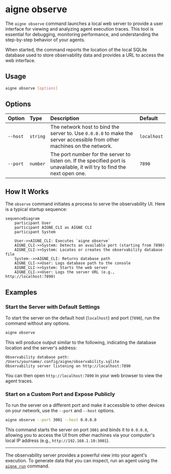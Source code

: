 # aigne observe

The `aigne observe` command launches a local web server to provide a user interface for viewing and analyzing agent execution traces. This tool is essential for debugging, monitoring performance, and understanding the step-by-step behavior of your agents. 

When started, the command reports the location of the local SQLite database used to store observability data and provides a URL to access the web interface.

## Usage

```bash
aigne observe [options]
```

## Options

| Option | Type     | Description                                                                                                              | Default     |
| :------- | :------- | :----------------------------------------------------------------------------------------------------------------------- | :---------- |
| `--host` | `string` | The network host to bind the server to. Use `0.0.0.0` to make the server accessible from other machines on the network. | `localhost` |
| `--port` | `number` | The port number for the server to listen on. If the specified port is unavailable, it will try to find the next open one. | `7890`      |

## How It Works

The `observe` command initiates a process to serve the observability UI. Here is a typical startup sequence:

```mermaid
sequenceDiagram
    participant User
    participant AIGNE_CLI as AIGNE CLI
    participant System

    User->>AIGNE_CLI: Executes `aigne observe`
    AIGNE_CLI->>System: Detects an available port (starting from 7890)
    AIGNE_CLI->>System: Locates or creates the observability database file
    System-->>AIGNE_CLI: Returns database path
    AIGNE_CLI->>User: Logs database path to the console
    AIGNE_CLI->>System: Starts the web server
    AIGNE_CLI->>User: Logs the server URL (e.g., http://localhost:7890)
```

## Examples

### Start the Server with Default Settings

To start the server on the default host (`localhost`) and port (`7890`), run the command without any options.

```bash
aigne observe
```

This will produce output similar to the following, indicating the database location and the server's address:

```console
Observability database path: /Users/yourname/.config/aigne/observability.sqlite
Observability server listening on http://localhost:7890
```

You can then open `http://localhost:7890` in your web browser to view the agent traces.

### Start on a Custom Port and Expose Publicly

To run the server on a different port and make it accessible to other devices on your network, use the `--port` and `--host` options.

```bash
aigne observe --port 3001 --host 0.0.0.0
```

This command starts the server on port `3001` and binds it to `0.0.0.0`, allowing you to access the UI from other machines via your computer's local IP address (e.g., `http://192.168.1.10:3001`).

---

The observability server provides a powerful view into your agent's execution. To generate data that you can inspect, run an agent using the [`aigne run`](./command-reference-run.md) command.